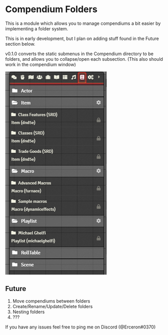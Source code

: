# Compendium Folders

This is a module which allows you to manage compendiums a bit easier by implementing a folder system.

This is in early development, but I plan on adding stuff found in the Future section below.

v0.1.0 converts the static submenus in the Compendium directory to be folders, and allows you to collapse/open each subsection. 
(This also should work in the compendium window)

![](./example.png)

## Future

1. Move compendiums between folders
2. Create/Rename/Update/Delete folders
3. Nesting folders
4. ???

If you have any issues feel free to ping me on Discord (@Erceron#0370)
